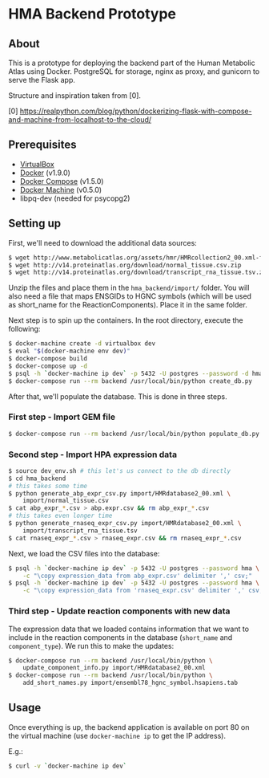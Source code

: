 # HMA Backend Prototype

## About

This is a prototype for deploying the backend part of the Human
Metabolic Atlas using Docker. PostgreSQL for storage, nginx as proxy,
and gunicorn to serve the Flask app.

Structure and inspiration taken from [0].

[0] https://realpython.com/blog/python/dockerizing-flask-with-compose-and-machine-from-localhost-to-the-cloud/


## Prerequisites

* [VirtualBox](https://www.virtualbox.org/)
* [Docker](https://docs.docker.com/engine/) (v1.9.0)
* [Docker Compose](https://docs.docker.com/compose/) (v1.5.0)
* [Docker Machine](https://docs.docker.com/machine/) (v0.5.0)
* libpq-dev (needed for psycopg2)


## Setting up

First, we'll need to download the additional data sources:

```bash
$ wget http://www.metabolicatlas.org/assets/hmr/HMRcollection2_00.xml-f0de1f951d16f78abf131cece19f8af7.zip
$ wget http://v14.proteinatlas.org/download/normal_tissue.csv.zip
$ wget http://v14.proteinatlas.org/download/transcript_rna_tissue.tsv.zip
```

Unzip the files and place them in the `hma_backend/import/`
folder. You will also need a file that maps ENSGIDs to HGNC symbols
(which will be used as short_name for the ReactionComponents). Place
it in the same folder.

Next step is to spin up the containers. In the root directory, execute
the following:

```bash
$ docker-machine create -d virtualbox dev
$ eval "$(docker-machine env dev)"
$ docker-compose build
$ docker-compose up -d
$ psql -h `docker-machine ip dev` -p 5432 -U postgres --password -d hma -c "create extension pg_trgm;"
$ docker-compose run --rm backend /usr/local/bin/python create_db.py
```

After that, we'll populate the database. This is done in three steps.


### First step - Import GEM file

```bash
$ docker-compose run --rm backend /usr/local/bin/python populate_db.py import/HMRdatabase2_00.xml import/normal_tissue.csv
```


### Second step - Import HPA expression data

```bash
$ source dev_env.sh # this let's us connect to the db directly
$ cd hma_backend
# this takes some time
$ python generate_abp_expr_csv.py import/HMRdatabase2_00.xml \
    import/normal_tissue.csv
$ cat abp_expr_*.csv > abp.expr.csv && rm abp_expr_*.csv
# this takes even longer time
$ python generate_rnaseq_expr_csv.py import/HMRdatabase2_00.xml \
    import/transcript_rna_tissue.tsv
$ cat rnaseq_expr_*.csv > rnaseq_expr.csv && rm rnaseq_expr_*.csv
```

Next, we load the CSV files into the database:

```bash
$ psql -h `docker-machine ip dev` -p 5432 -U postgres --password hma \
    -c "\copy expression_data from abp_expr.csv' delimiter ',' csv;"
$ psql -h `docker-machine ip dev` -p 5432 -U postgres --password hma \
    -c "\copy expression_data from 'rnaseq_expr.csv' delimiter ',' csv;"
```


### Third step - Update reaction components with new data

The expression data that we loaded contains information that we want
to include in the reaction components in the database (`short_name`
and `component_type`). We run this to make the updates:

```bash
$ docker-compose run --rm backend /usr/local/bin/python \
    update_component_info.py import/HMRdatabase2_00.xml
$ docker-compose run --rm backend /usr/local/bin/python \
	add_short_names.py import/ensembl78_hgnc_symbol.hsapiens.tab
```


## Usage

Once everything is up, the backend application is available on port 80
on the virtual machine (use `docker-machine ip` to get the IP
address).

E.g.:

```bash
$ curl -v `docker-machine ip dev`
```
